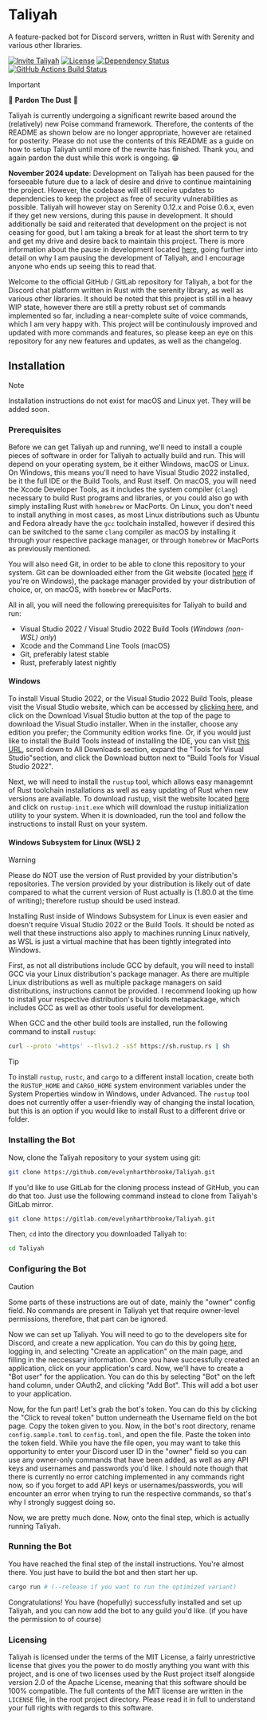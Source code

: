 # Taliyah

A feature-packed bot for Discord servers, written in Rust with Serenity and various other libraries.

[![Invite Taliyah][invite-badge]][invite-link]
[![License][license-badge]][license-link]
[![Dependency Status][dependency-badge]][dependency-link]
[![GitHub Actions Build Status][github-actions-badge]][github-actions-link]

> [!IMPORTANT]
> 🚧 **Pardon The Dust** 🚧
>
> Taliyah is currently undergoing a significant rewrite based around the (relatively) new Poise command framework. Therefore,
> the contents of the README as shown below are no longer appropriate, however are retained for posterity. Please do not
> use the contents of this README as a guide on how to setup Taliyah until more of the rewrite has finished. Thank you, and
> again pardon the dust while this work is ongoing. 😁
>
> **November 2024 update**: Development on Taliyah has been paused for the forseeable future due to a lack of desire and
> drive to continue maintaining the project. However, the codebase will still receive updates to dependencies to keep the
> project as free of security vulnerabilities as possible. Taliyah will however stay on Serenity 0.12.x and Poise 0.6.x,
> even if they get new versions, during this pause in development. It should additionally be said and reiterated that
> development on the project is not ceasing for good, but I am taking a break for at least the short term to try and get
> my drive and desire back to maintain this project. There is more information about the pause in development located
> [here](https://github.com/evieluvsrainbows/Taliyah/commit/698537bcb185bcba92e9a9adb1f950a6b8ad26e5), going further into
> detail on why I am pausing the development of Taliyah, and I encourage anyone who ends up seeing this to read that.

Welcome to the official GitHub / GitLab repository for Taliyah, a bot for the Discord chat platform written in Rust with
the serenity library, as well as various other libraries. It should be noted that this project is still in a heavy WIP state,
however there are still a pretty robust set of commands implemented so far, including a near-complete suite of voice
commands, which I am very happy with. This project will be continulously improved and updated with more commands and features,
so please keep an eye on this repository for any new features and updates, as well as the changelog.

## Installation

> [!NOTE]
> Installation instructions do not exist for macOS and Linux yet. They will be added soon.

### Prerequisites

Before we can get Taliyah up and running, we'll need to install a couple pieces of software in order for Taliyah to actually
build and run. This will depend on your operating system, be it either Windows, macOS or Linux. On Windows, this means you'll
need to have Visual Studio 2022 installed, be it the full IDE or the Build Tools, and Rust itself. On macOS, you will need
the Xcode Developer Tools, as it includes the system compiler (`clang`) necessary to build Rust programs and libraries, or
you could also go with simply installing Rust with `homebrew` or MacPorts. On Linux, you don't need to install anything in
most cases, as most Linux distributions such as Ubuntu and Fedora already have the `gcc` toolchain installed, however if
desired this can be switched to the same `clang` compiler as macOS by installing it through your respective package manager,
or through `homebrew` or MacPorts as previously mentioned.

You will also need Git, in order to be able to clone this repository to your system. Git can be downloaded either from the
Git website (located [here](https://git-scm.com/download/win) if you're on Windows), the package manager provided by your
distribution of choice, or, on macOS, with `homebrew` or MacPorts.

All in all, you will need the following prerequisites for Taliyah to build and run:

* Visual Studio 2022 / Visual Studio 2022 Build Tools (*Windows (non-WSL) only*)
* Xcode and the Command Line Tools (macOS)
* Git, preferably latest stable
* Rust, preferably latest nightly

#### Windows

To install Visual Studio 2022, or the Visual Studio 2022 Build Tools, please visit the Visual Studio website, which can be
accessed by [clicking here](https://visualstudio.microsoft.com/), and click on the Download Visual Studio button at the top
of the page to download the Visual Studio installer. When in the installer, choose any edition you prefer; the Community
edition works fine. Or, if you would just like to install the Build Tools instead of installing the IDE, you can visit
[this URL](https://visualstudio.microsoft.com/downloads/), scroll down to All Downloads section, expand the "Tools for
Visual Studio"section, and click the Download button next to "Build Tools for Visual Studio 2022".

Next, we will need to install the `rustup` tool, which allows easy managemnt of Rust toolchain installations as well as easy
updating of Rust when new versions are available. To download rustup, visit the website located [here](https://rustup.rs/)
and click on `rustup-init.exe` which will download the rustup initialization utility to your system. When it is downloaded,
run the tool and follow the instructions to install Rust on your system.

#### Windows Subsystem for Linux (WSL) 2

> [!WARNING]
> Please do NOT use the version of Rust provided by your distribution's repositories. The version provided by your distribution
> is likely out of date compared to what the current version of Rust actually is (1.80.0 at the time of writing); therefore
> rustup should be used instead.

Installing Rust inside of Windows Subsystem for Linux is even easier and doesn't require Visual Studio 2022 or the Build
Tools. It should be noted as well that these instructions also apply to machines running Linux natively, as WSL is just a
virtual machine that has been tightly integrated into Windows.

First, as not all distributions include GCC by default, you will need to install GCC via your Linux distribution's package
manager. As there are multiple Linux distributions as well as multiple package managers on said distributions, instructions
cannot be provided. I recommend looking up how to install your respective distribution's build tools metapackage, which includes
GCC as well as other tools useful for development.

When GCC and the other build tools are installed, run the following command to install `rustup`:

```bash
curl --proto '=https' --tlsv1.2 -sSf https://sh.rustup.rs | sh
```

> [!TIP]
> To install `rustup`, `rustc`, and `cargo` to a different install location, create both the `RUSTUP_HOME` and `CARGO_HOME`
> system environment variables under the System Properties window in Windows, under Advanced. The `rustup` tool does not
> currently offer a user-friendly way of changing the instal location, but this is an option if you would like to install
> Rust to a different drive or folder.

### Installing the Bot

Now, clone the Taliyah repository to your system using git:

```bash
git clone https://github.com/evelynharthbrooke/Taliyah.git
```

If you'd like to use GitLab for the cloning process instead of GitHub, you can do that too. Just use the following command
instead to clone from Taliyah's GitLab mirror.

```bash
git clone https://gitlab.com/evelynharthbrooke/Taliyah.git
```

Then, `cd` into the directory you downloaded Taliyah to:

```bash
cd Taliyah
```

### Configuring the Bot

> [!CAUTION]
> Some parts of these instructions are out of date, mainly the "owner" config field. No commands are present in Taliyah
> yet that require owner-level permissions, therefore, that part can be ignored.

Now we can set up Taliyah. You will need to go to the developers site for Discord, and create a new application. You can
do this by going [here](https://discordapp.com/developers/applications/), logging in, and selecting "Create an application"
on the main page, and filling in the neccessary information. Once you have successfully created an application, click on
your application's card. Now, we'll have to create a "Bot user" for the application. You can do this by selecting "Bot"
on the left hand column, under OAuth2, and clicking "Add Bot". This will add a bot user to your application.

Now, for the fun part! Let's grab the bot's token. You can do this by clicking the "Click to reveal token" button underneath
the Username field on the bot page. Copy the token given to you. Now, in the bot's root directory, rename `config.sample.toml`
to `config.toml`, and open the file. Paste the token into the token field. While you have the file open, you may want to
take this opportunity to enter your Discord user ID in the "owner" field so you can use any owner-only commands that have
been added, as well as any API keys and usernames and passwords you'd like. I should note though that there is currently
no error catching implemented in any commands right now, so if you forget to add API keys or usernames/passwords, you will
encounter an error when trying to run the respective commands, so that's why I strongly suggest doing so.

Now, we are pretty much done. Now, onto the final step, which is actually running Taliyah.

### Running the Bot

You have reached the final step of the install instructions. You're almost there. You just have to build
the bot and then start her up.

```bash
cargo run # (--release if you want to run the optimized variant)
```

Congratulations! You have (hopefully) successfully installed and set up Taliyah, and you can now add the bot to
any guild you'd like. (if you have the permission to of course)

### Licensing

Taliyah is licensed under the terms of the MIT License, a fairly unrestrictive license that gives you the power to do
mostly anything you want with this project, and is one of two licenses used by the Rust project itself alongside version
2.0 of the Apache License, meaning that this software should be 100% compatible. The full contents of the MIT license are
written in the `LICENSE` file, in the root project directory. Please read it in full to understand your full rights
with regards to this software.

[invite-link]: https://discordapp.com/oauth2/authorize?client_id=483499705108529163&scope=bot
[invite-badge]: https://img.shields.io/badge/invite-to%20your%20Discord%20server-7289da.svg?style=flat-square&logo=discord

[dependency-link]: https://deps.rs/repo/github/evelynharthbrooke/Taliyah
[dependency-badge]: https://deps.rs/repo/github/evelynharthbrooke/Taliyah/status.svg

[license-link]: https://github.com/evelynharthbrooke/Taliyah/blob/main/LICENSE.md
[license-badge]: https://img.shields.io/github/license/evelynharthbrooke/Taliyah.svg?color=ff1f46&style=flat-square

[github-actions-link]: https://github.com/evelynharthbrooke/Taliyah/actions?query=workflow%3A%22Check+Project%22
[github-actions-badge]: https://github.com/evelynharthbrooke/Taliyah/workflows/Check%20Project/badge.svg

